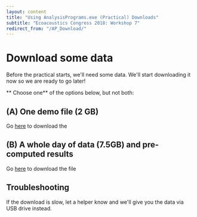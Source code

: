 ```yaml
---
layout: content
title: "Using AnalysisPrograms.exe (Practical) Downloads"
subtitle: "Ecoacoustics Congress 2018: Workshop 7"
redirect_from: "/AP_Download/"
---
```


# Download some data

Before the practical starts, we'll need some data. We'll start downloading it now
so we are ready to go later!

** Choose one** of the options below, but not both:

## (A) One demo file (2 GB)

Go [here](https://s3-ap-southeast-2.amazonaws.com/workshop7/SM304256_0%2B1_20151114_030000%2B1100.wav) to download the 

## (B) A whole day of data (7.5GB) and pre-computed results

Go [here](https://s3-ap-southeast-2.amazonaws.com/workshop7/Workshop7Data.zip) to download the file



## Troubleshooting

If the download is slow, let a helper know and we'll give you the data via USB
drive instead.